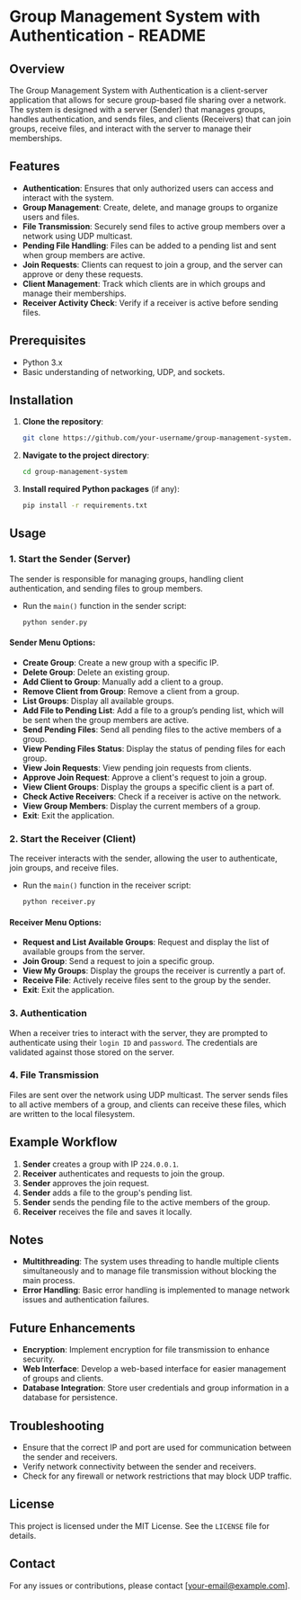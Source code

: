 # Group Management System with Authentication - README

## Overview

The Group Management System with Authentication is a client-server application that allows for secure group-based file sharing over a network. The system is designed with a server (Sender) that manages groups, handles authentication, and sends files, and clients (Receivers) that can join groups, receive files, and interact with the server to manage their memberships.

## Features

- **Authentication**: Ensures that only authorized users can access and interact with the system.
- **Group Management**: Create, delete, and manage groups to organize users and files.
- **File Transmission**: Securely send files to active group members over a network using UDP multicast.
- **Pending File Handling**: Files can be added to a pending list and sent when group members are active.
- **Join Requests**: Clients can request to join a group, and the server can approve or deny these requests.
- **Client Management**: Track which clients are in which groups and manage their memberships.
- **Receiver Activity Check**: Verify if a receiver is active before sending files.

## Prerequisites

- Python 3.x
- Basic understanding of networking, UDP, and sockets.

## Installation

1. **Clone the repository**:
   ```bash
   git clone https://github.com/your-username/group-management-system.git
   ```
2. **Navigate to the project directory**:
   ```bash
   cd group-management-system
   ```
3. **Install required Python packages** (if any):
   ```bash
   pip install -r requirements.txt
   ```

## Usage

### 1. Start the Sender (Server)
The sender is responsible for managing groups, handling client authentication, and sending files to group members.

- Run the `main()` function in the sender script:
  ```bash
  python sender.py
  ```

#### Sender Menu Options:
- **Create Group**: Create a new group with a specific IP.
- **Delete Group**: Delete an existing group.
- **Add Client to Group**: Manually add a client to a group.
- **Remove Client from Group**: Remove a client from a group.
- **List Groups**: Display all available groups.
- **Add File to Pending List**: Add a file to a group’s pending list, which will be sent when the group members are active.
- **Send Pending Files**: Send all pending files to the active members of a group.
- **View Pending Files Status**: Display the status of pending files for each group.
- **View Join Requests**: View pending join requests from clients.
- **Approve Join Request**: Approve a client's request to join a group.
- **View Client Groups**: Display the groups a specific client is a part of.
- **Check Active Receivers**: Check if a receiver is active on the network.
- **View Group Members**: Display the current members of a group.
- **Exit**: Exit the application.

### 2. Start the Receiver (Client)
The receiver interacts with the sender, allowing the user to authenticate, join groups, and receive files.

- Run the `main()` function in the receiver script:
  ```bash
  python receiver.py
  ```

#### Receiver Menu Options:
- **Request and List Available Groups**: Request and display the list of available groups from the server.
- **Join Group**: Send a request to join a specific group.
- **View My Groups**: Display the groups the receiver is currently a part of.
- **Receive File**: Actively receive files sent to the group by the sender.
- **Exit**: Exit the application.

### 3. Authentication
When a receiver tries to interact with the server, they are prompted to authenticate using their `login ID` and `password`. The credentials are validated against those stored on the server.

### 4. File Transmission
Files are sent over the network using UDP multicast. The server sends files to all active members of a group, and clients can receive these files, which are written to the local filesystem.

## Example Workflow

1. **Sender** creates a group with IP `224.0.0.1`.
2. **Receiver** authenticates and requests to join the group.
3. **Sender** approves the join request.
4. **Sender** adds a file to the group's pending list.
5. **Sender** sends the pending file to the active members of the group.
6. **Receiver** receives the file and saves it locally.

## Notes

- **Multithreading**: The system uses threading to handle multiple clients simultaneously and to manage file transmission without blocking the main process.
- **Error Handling**: Basic error handling is implemented to manage network issues and authentication failures.

## Future Enhancements

- **Encryption**: Implement encryption for file transmission to enhance security.
- **Web Interface**: Develop a web-based interface for easier management of groups and clients.
- **Database Integration**: Store user credentials and group information in a database for persistence.

## Troubleshooting

- Ensure that the correct IP and port are used for communication between the sender and receivers.
- Verify network connectivity between the sender and receivers.
- Check for any firewall or network restrictions that may block UDP traffic.

## License

This project is licensed under the MIT License. See the `LICENSE` file for details.

## Contact

For any issues or contributions, please contact [your-email@example.com].
